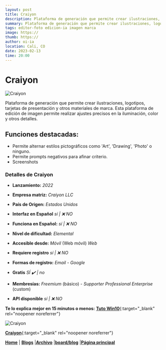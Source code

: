 ```yaml
---
layout: post
title: Craiyon
description: Plataforma de generación que permite crear ilustraciones, logotipos, tarjetas de presentación y otros materiales de marca.
summary: Plataforma de generación que permite crear ilustraciones, logotipos, tarjetas de presentación y otros materiales de marca. Esta plataforma de edición de imagen  permite realizar ajustes precisos en la iluminación, color y otros detalles.
tags: editor-foto edicion-ia imagen marca
image: https://
thumb: https://
author: oi-ia
location: Cali, CO
date: 2023-02-13
time: 20:00
---
```


# Craiyon

![Craiyon](https://stonkstutors.com/wp-content/uploads/2022/09/craiyonn.jpg)

Plataforma de generación que permite crear ilustraciones, logotipos, tarjetas de presentación y otros materiales de marca. Esta plataforma de edición de imagen permite realizar ajustes precisos en la iluminación, color y otros detalles.

## Funciones destacadas:

- Permite alternar estilos pictográficos como 'Art', 'Drawing', 'Photo' o ninguno.
- Permite prompts negativos para afinar criterio.
- Screenshots

### Detalles de Craiyon

- **Lanzamiento:**
  _2022_

- **Empresa matriz:**
  _Craiyon LLC_

- **País de Origen:**
  _Estados Unidos_

- **Interfaz en Español**
  _sí | ❌ NO_

- **Funciona en Español:**
  _sí | ❌ NO_

- **Nivel de dificultad:**
  _Elemental_

- **Accesible desde:**
  _Móvil_ (Web móvil)
  _Web_

- **Requiere registro**
  _sí | ❌ NO_

- **Formas de registro:**
  _Email_ - _Google_

- **Gratis**
  _SÍ ✔️ | no_

- **Membresías:**
  _Freemium_ (básico) - _Supporter_ _Professional_ _Enterprise_ (custom)

- **API disponible**
  _sí | ❌ NO_

**Te lo explica mejor en 15 minutos o menos:**
[**Tuto Win10**](https://www.youtube.com/watch?v=-Msq3cpBpN0){:target="\_blank" rel="noopener noreferrer"}

![Craiyon](https://stonkstutors.com/wp-content/uploads/2022/09/craiyonn.jpg)

[**Craiyon**](https://www.craiyon.com/){:target="\_blank" rel="noopener noreferrer"}

[**Home**](https://lucfreelance.github.io/board/) | [**Blogs**](https://oportunidadesilimitadas.com/blogs/_site/index.html) |[**Archivo**](https://lucfreelance.github.io/board/archive/) |[**board/blog**](https://lucfreelance.github.io/board/blog/) |[**Página principal**](https://oportunidadesilimitadas.com)

